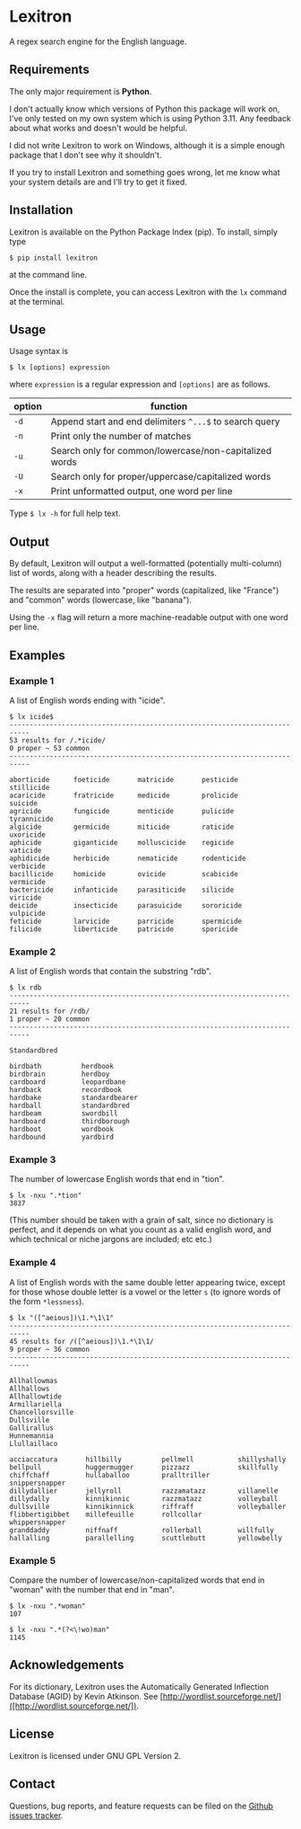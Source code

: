 Lexitron
==============================================================================

A regex search engine for the English language.


Requirements
------------------------------------------------------------------------------
The only major requirement is **Python**.

I don't actually know which versions of Python this package will work on, I've
only tested on my own system which is using Python 3.11. Any feedback about
what works and doesn't would be helpful.

I did not write Lexitron to work on Windows, although it is a simple enough
package that I don't see why it shouldn't.

If you try to install Lexitron and something goes wrong, let me know what your
system details are and I'll try to get it fixed.


Installation
------------------------------------------------------------------------------
Lexitron is available on the Python Package Index (pip). To install, simply
type
```
$ pip install lexitron
```
at the command line.

Once the install is complete, you can access Lexitron with the `lx` command at
the terminal.


Usage
------------------------------------------------------------------------------
Usage syntax is

```
$ lx [options] expression
```

where `expression` is a regular expression and `[options]` are as follows.

 option | function
--------|-------------------------------------------------
  `-d`  | Append start and end delimiters `^...$` to search query
  `-n`  | Print only the number of matches
  `-u`  | Search only for common/lowercase/non-capitalized words
  `-U`  | Search only for proper/uppercase/capitalized words
  `-x`  | Print unformatted output, one word per line

Type `$ lx -h` for full help text.


Output
------------------------------------------------------------------------------
By default, Lexitron will output a well-formatted (potentially multi-column)
list of words, along with a header describing the results.

The results are separated into "proper" words (capitalized, like "France")
and "common" words (lowercase, like "banana").

Using the `-x` flag will return a more machine-readable output with one word
per line.


Examples
------------------------------------------------------------------------------

### Example 1
A list of English words ending with "icide".
```
$ lx icide$
---------------------------------------------------------------------------
53 results for /.*icide/
0 proper ~ 53 common
---------------------------------------------------------------------------

aborticide      foeticide       matricide       pesticide       stillicide
acaricide       fratricide      medicide        prolicide       suicide
agricide        fungicide       menticide       pulicide        tyrannicide
algicide        germicide       miticide        raticide        uxoricide
aphicide        giganticide     molluscicide    regicide        vaticide
aphidicide      herbicide       nematicide      rodenticide     verbicide
bacillicide     homicide        ovicide         scabicide       vermicide
bactericide     infanticide     parasiticide    silicide        viricide
deicide         insecticide     parasuicide     sororicide      vulpicide
feticide        larvicide       parricide       spermicide
filicide        liberticide     patricide       sporicide
```

### Example 2
A list of English words that contain the substring "rdb".
```
$ lx rdb
---------------------------------------------------------------------------
21 results for /rdb/
1 proper ~ 20 common
---------------------------------------------------------------------------

Standardbred

birdbath          herdbook
birdbrain         herdboy
cardboard         leopardbane
hardback          recordbook
hardbake          standardbearer
hardball          standardbred
hardbeam          swordbill
hardboard         thirdborough
hardboot          wordbook
hardbound         yardbird
```

### Example 3
The number of lowercase English words that end in "tion".
```
$ lx -nxu ".*tion"
3837
```
(This number should be taken with a grain of salt, since no dictionary
is perfect, and it depends on what you count as a valid english word,
and which technical or niche jargons are included; etc etc.)


### Example 4
A list of English words with the same double letter appearing twice, except
for those whose double letter is a vowel or the letter `s` (to ignore
words of the form `*lessness`).
```
$ lx "([^aeious])\1.*\1\1"
---------------------------------------------------------------------------
45 results for /([^aeious])\1.*\1\1/
9 proper ~ 36 common
---------------------------------------------------------------------------

Allhallowmas
Allhallows
Allhallowtide
Armillariella
Chancellorsville
Dullsville
Gallirallus
Hunnemannia
Llullaillaco

acciaccatura       hillbilly          pellmell           shillyshally
bellpull           huggermugger       pizzazz            skillfully
chiffchaff         hullaballoo        pralltriller       snippersnapper
dillydallier       jellyroll          razzamatazz        villanelle
dillydally         kinnikinnic        razzmatazz         volleyball
dullsville         kinnikinnick       riffraff           volleyballer
flibbertigibbet    millefeuille       rollcollar         whippersnapper
granddaddy         niffnaff           rollerball         willfully
hallalling         parallelling       scuttlebutt        yellowbelly
```

### Example 5
Compare the number of lowercase/non-capitalized words that end in "woman"
with the number that end in "man".
```
$ lx -nxu ".*woman"
107
```
```
$ lx -nxu ".*(?<\!wo)man"
1145
```


Acknowledgements
------------------------------------------------------------------------------
For its dictionary, Lexitron uses the Automatically Generated
Inflection Database (AGID) by Kevin Atkinson. See
[http://wordlist.sourceforge.net/]([http://wordlist.sourceforge.net/]).


License
------------------------------------------------------------------------------
Lexitron is licensed under GNU GPL Version 2.


Contact
------------------------------------------------------------------------------
Questions, bug reports, and feature requests can be filed on the [Github
issues tracker](//github.com/hrothgar/lexitron/issues).
